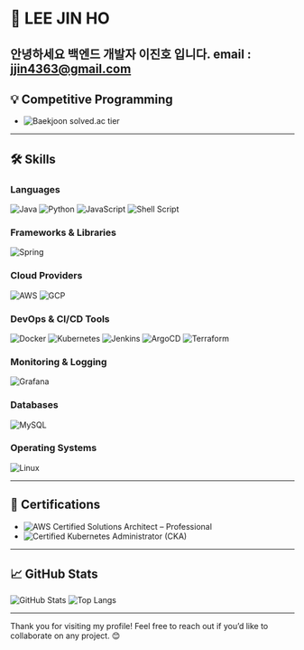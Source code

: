 # 👋 LEE JIN HO

안녕하세요 백엔드 개발자 이진호 입니다.
email : jjin4363@gmail.com
---

## 💡 Competitive Programming
- ![Baekjoon solved.ac tier](http://mazassumnida.wtf/api/v2/generate_badge?boj=binaryarc)

---

## 🛠️ Skills

### Languages
![Java](https://img.shields.io/badge/Java-%23ED8B00.svg?style=flat&logo=java&logoColor=white)
![Python](https://img.shields.io/badge/Python-%2314354C.svg?style=flat&logo=python&logoColor=white)
![JavaScript](https://img.shields.io/badge/JavaScript-%23F7DF1E.svg?style=flat&logo=javascript&logoColor=black)
![Shell Script](https://img.shields.io/badge/Shell_Script-%23121011.svg?style=flat&logo=gnu-bash&logoColor=white)

### Frameworks & Libraries
![Spring](https://img.shields.io/badge/Spring-%236DB33F.svg?style=flat&logo=spring&logoColor=white)

### Cloud Providers
![AWS](https://img.shields.io/badge/Amazon_AWS-%23FF9900.svg?style=flat&logo=amazon-aws&logoColor=white)
![GCP](https://img.shields.io/badge/Google_Cloud-%234285F4.svg?style=flat&logo=google-cloud&logoColor=white)

### DevOps & CI/CD Tools
![Docker](https://img.shields.io/badge/Docker-%230db7ed.svg?style=flat&logo=docker&logoColor=white)
![Kubernetes](https://img.shields.io/badge/Kubernetes-%23326ce5.svg?style=flat&logo=kubernetes&logoColor=white)
![Jenkins](https://img.shields.io/badge/Jenkins-%23D24939.svg?style=flat&logo=jenkins&logoColor=white)
![ArgoCD](https://img.shields.io/badge/ArgoCD-%23153d5a.svg?style=flat&logo=argo&logoColor=white)
![Terraform](https://img.shields.io/badge/Terraform-%237B42BC.svg?style=flat&logo=terraform&logoColor=white)

### Monitoring & Logging
![Grafana](https://img.shields.io/badge/Grafana-%23F46800.svg?style=flat&logo=grafana&logoColor=white)

### Databases
![MySQL](https://img.shields.io/badge/MySQL-%2300f.svg?style=flat&logo=mysql&logoColor=white)

### Operating Systems
![Linux](https://img.shields.io/badge/Linux-%23FCC624.svg?style=flat&logo=linux&logoColor=black)

---

## 📜 Certifications
- ![AWS Certified Solutions Architect – Professional](https://img.shields.io/badge/AWS-Solutions_Architect_Professional-%23FF9900?style=flat&logo=amazon-aws&logoColor=white)
- ![Certified Kubernetes Administrator (CKA)](https://img.shields.io/badge/Kubernetes-CKA-%23326ce5?style=flat&logo=kubernetes&logoColor=white)

---

## 📈 GitHub Stats

![GitHub Stats](https://github-readme-stats.vercel.app/api?username=YOUR_GITHUB_USERNAME&show_icons=true&theme=default)
![Top Langs](https://github-readme-stats.vercel.app/api/top-langs/?username=YOUR_GITHUB_USERNAME&layout=compact&theme=default)

---

Thank you for visiting my profile! Feel free to reach out if you’d like to collaborate on any project. 😊
